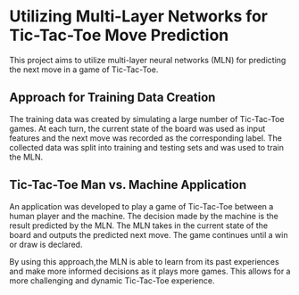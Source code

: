 
# Utilizing Multi-Layer Networks for Tic-Tac-Toe Move Prediction

This project aims to utilize multi-layer neural networks (MLN) for predicting the next move in a game of Tic-Tac-Toe.

## Approach for Training Data Creation
The training data was created by simulating a large number of Tic-Tac-Toe games. At each turn, the current state of the board was used as input features and the next move was recorded as the corresponding label. The collected data was split into training and testing sets and was used to train the MLN.

## Tic-Tac-Toe Man vs. Machine Application
An application was developed to play a game of Tic-Tac-Toe between a human player and the machine. The decision made by the machine is the result predicted by the MLN. The MLN takes in the current state of the board and outputs the predicted next move. The game continues until a win or draw is declared.

By using this approach,the MLN is able to learn from its past experiences and make more informed decisions as it plays more games. This allows for a more challenging and dynamic Tic-Tac-Toe experience.
